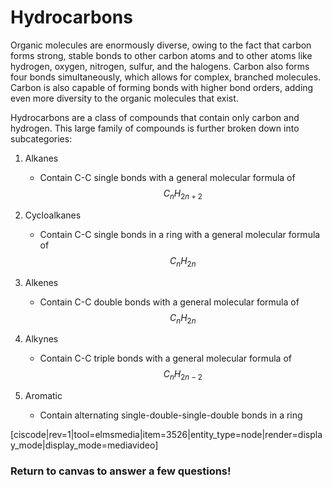 # Hydrocarbons


Organic molecules are enormously diverse, owing to the fact that carbon forms strong, stable bonds to other carbon atoms and to other atoms like hydrogen, oxygen, nitrogen, sulfur, and the halogens. Carbon also forms four bonds simultaneously, which allows for complex, branched molecules. Carbon is also capable of forming bonds with higher bond orders, adding even more diversity to the organic molecules that exist. 

Hydrocarbons are a class of compounds that contain only carbon and hydrogen.  This large family of compounds is further broken down into subcategories:

1) Alkanes
    - Contain C-C single bonds with a general molecular formula of $$C_nH_{2n+2}$$

2) Cycloalkanes
    - Contain C-C single bonds in a ring with a general molecular formula of $$C_nH_{2n}$$


3) Alkenes
    - Contain C-C double bonds with a general molecular formula of $$C_nH_{2n}$$


4) Alkynes
    - Contain C-C triple bonds with a general molecular formula of $$C_nH_{2n-2}$$



5) Aromatic
    - Contain alternating single-double-single-double bonds in a ring



[ciscode|rev=1|tool=elmsmedia|item=3526|entity_type=node|render=display_mode|display_mode=mediavideo]


### Return to canvas to answer a few questions!


